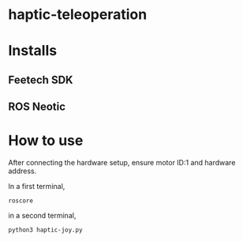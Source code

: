 # haptic-teleoperation

# Installs

## Feetech SDK

## ROS Neotic

# How to use

After connecting the hardware setup, ensure motor ID:1 and hardware address.

In a first terminal,

```
roscore
```

in a second terminal,

```
python3 haptic-joy.py
```